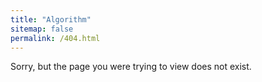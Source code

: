 ```yaml
---
title: "Algorithm"
sitemap: false
permalink: /404.html
---
```


Sorry, but the page you were trying to view does not exist.